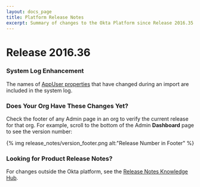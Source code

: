 ```yaml
---
layout: docs_page
title: Platform Release Notes
excerpt: Summary of changes to the Okta Platform since Release 2016.35
---
```


# Release 2016.36

### System Log Enhancement

The names of [AppUser properties](/docs/api/resources/apps.html#application-user-properties)
that have changed during an import are included in the system log. <!-- (OKTA-96525) -->

### Does Your Org Have These Changes Yet?

Check the footer of any Admin page in an org to verify the current release for that org. For example,
scroll to the bottom of the Admin <b>Dashboard</b> page to see the version number:

{% img release_notes/version_footer.png alt:"Release Number in Footer" %}

### Looking for Product Release Notes?

For changes outside the Okta platform, see the [Release Notes Knowledge Hub](https://support.okta.com/help/articles/Knowledge_Article/Release-Notes-Knowledge-Hub).

